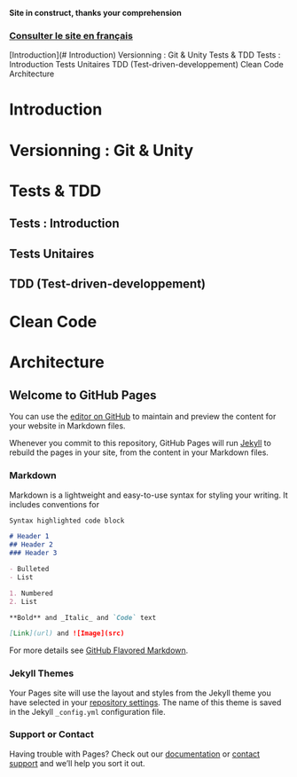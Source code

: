**Site in construct, thanks your comprehension**

### [Consulter le site en français](README.fr.md) 
[Introduction](# Introduction)
Versionning : Git & Unity
Tests & TDD
 Tests : Introduction
 Tests Unitaires
 TDD (Test-driven-developpement)
Clean Code
Architecture

# Introduction
# Versionning : Git & Unity
# Tests & TDD
## Tests : Introduction
## Tests Unitaires
## TDD (Test-driven-developpement)
# Clean Code
# Architecture


## Welcome to GitHub Pages

You can use the [editor on GitHub](https://github.com/jaayap/Unity_Best_Practices/edit/master/README.md) to maintain and preview the content for your website in Markdown files.

Whenever you commit to this repository, GitHub Pages will run [Jekyll](https://jekyllrb.com/) to rebuild the pages in your site, from the content in your Markdown files.

### Markdown

Markdown is a lightweight and easy-to-use syntax for styling your writing. It includes conventions for

```markdown
Syntax highlighted code block

# Header 1
## Header 2
### Header 3

- Bulleted
- List

1. Numbered
2. List

**Bold** and _Italic_ and `Code` text

[Link](url) and ![Image](src)
```

For more details see [GitHub Flavored Markdown](https://guides.github.com/features/mastering-markdown/).

### Jekyll Themes

Your Pages site will use the layout and styles from the Jekyll theme you have selected in your [repository settings](https://github.com/jaayap/Unity_Best_Practices/settings). The name of this theme is saved in the Jekyll `_config.yml` configuration file.

### Support or Contact

Having trouble with Pages? Check out our [documentation](https://help.github.com/categories/github-pages-basics/) or [contact support](https://github.com/contact) and we’ll help you sort it out.
